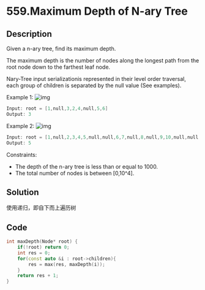 # 559.Maximum Depth of N-ary Tree

## Description
Given a n-ary tree, find its maximum depth.

The maximum depth is the number of nodes along the longest path from the root node down to the farthest leaf node.

Nary-Tree input serializationis represented in their level order traversal, each group of children is separated by the null value (See examples).



Example 1:
![img](https://assets.leetcode.com/uploads/2018/10/12/narytreeexample.png)
```c
Input: root = [1,null,3,2,4,null,5,6]
Output: 3
```
Example 2:
![img](https://assets.leetcode.com/uploads/2019/11/08/sample_4_964.png)
```C++
Input: root = [1,null,2,3,4,5,null,null,6,7,null,8,null,9,10,null,null,11,null,12,null,13,null,null,14]
Output: 5
```

Constraints:

- The depth of the n-ary tree is less than or equal to 1000.
- The total number of nodes is between [0,10^4].

## Solution

使用递归，即自下而上遍历树

## Code
```c++
int maxDepth(Node* root) {
    if(!root) return 0;
    int res = 0;
    for(const auto &i : root->children){
        res = max(res, maxDepth(i));
    }
    return res + 1;
}
```